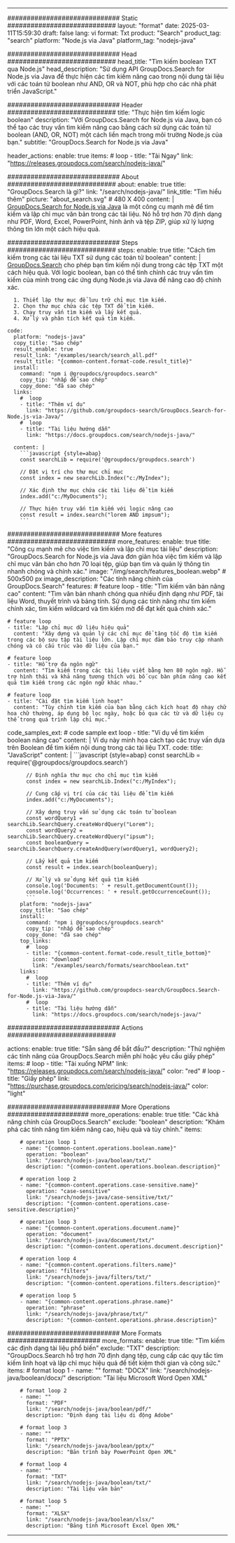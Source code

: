 
---
############################# Static ############################
layout: "format"
date:  2025-03-11T15:59:30
draft: false
lang: vi
format: Txt
product: "Search"
product_tag: "search"
platform: "Node.js via Java"
platform_tag: "nodejs-java"

############################# Head ############################
head_title: "Tìm kiếm boolean TXT qua Node.js"
head_description: "Sử dụng API GroupDocs.Search for Node.js via Java để thực hiện các tìm kiếm nâng cao trong nội dung tài liệu với các toán tử boolean như AND, OR và NOT, phù hợp cho các nhà phát triển JavaScript."

############################# Header ############################
title: "Thực hiện tìm kiếm logic boolean" 
description: "Với GroupDocs.Search for Node.js via Java, bạn có thể tạo các truy vấn tìm kiếm nâng cao bằng cách sử dụng các toán tử boolean (AND, OR, NOT) một cách liền mạch trong môi trường Node.js của bạn."
subtitle: "GroupDocs.Search for Node.js via Java" 

header_actions:
  enable: true
  items:
    #  loop
    - title: "Tải Ngay"
      link: "https://releases.groupdocs.com/search/nodejs-java/"
      
############################# About ############################
about:
    enable: true
    title: "GroupDocs.Search là gì?"
    link: "/search/nodejs-java/"
    link_title: "Tìm hiểu thêm"
    picture: "about_search.svg" # 480 X 400
    content: |
       [GroupDocs.Search for Node.js via Java](/search/nodejs-java/) là một công cụ mạnh mẽ để tìm kiếm và lập chỉ mục văn bản trong các tài liệu. Nó hỗ trợ hơn 70 định dạng như PDF, Word, Excel, PowerPoint, hình ảnh và tệp ZIP, giúp xử lý lượng thông tin lớn một cách hiệu quả.

############################# Steps ############################
steps:
    enable: true
    title: "Cách tìm kiếm trong các tài liệu TXT sử dụng các toán tử boolean"
    content: |
      [GroupDocs.Search](/search/nodejs-java/) cho phép bạn tìm kiếm nội dung trong các tệp TXT một cách hiệu quả. Với logic boolean, bạn có thể tinh chỉnh các truy vấn tìm kiếm của mình trong các ứng dụng Node.js via Java để nâng cao độ chính xác.
      
      1. Thiết lập thư mục để lưu trữ chỉ mục tìm kiếm.
      2. Chọn thư mục chứa các tệp TXT để tìm kiếm.
      3. Chạy truy vấn tìm kiếm và lấy kết quả.
      4. Xử lý và phân tích kết quả tìm kiếm.
   
    code:
      platform: "nodejs-java"
      copy_title: "Sao chép"
      result_enable: true
      result_link: "/examples/search/search_all.pdf"
      result_title: "{common-content.format-code.result_title}"
      install:
        command: "npm i @groupdocs/groupdocs.search"
        copy_tip: "nhấp để sao chép"
        copy_done: "đã sao chép"
      links:
        #  loop
        - title: "Thêm ví dụ"
          link: "https://github.com/groupdocs-search/GroupDocs.Search-for-Node.js-via-Java/"
        #  loop
        - title: "Tài liệu hướng dẫn"
          link: "https://docs.groupdocs.com/search/nodejs-java/"
          
      content: |
        ```javascript {style=abap}
        const searchLib = require('@groupdocs/groupdocs.search')

        // Đặt vị trí cho thư mục chỉ mục
        const index = new searchLib.Index("c:/MyIndex");

        // Xác định thư mục chứa các tài liệu để tìm kiếm
        index.add("c:/MyDocuments");

        // Thực hiện truy vấn tìm kiếm với logic nâng cao
        const result = index.search("lorem AND impsum");
        ```            

############################# More features ############################
more_features:
  enable: true
  title: "Công cụ mạnh mẽ cho việc tìm kiếm và lập chỉ mục tài liệu"
  description: "GroupDocs.Search for Node.js via Java đơn giản hóa việc tìm kiếm và lập chỉ mục văn bản cho hơn 70 loại tệp, giúp bạn tìm và quản lý thông tin nhanh chóng và chính xác."
  image: "/img/search/features_boolean.webp" # 500x500 px
  image_description: "Các tính năng chính của GroupDocs.Search"
  features:
    # feature loop
    - title: "Tìm kiếm văn bản nâng cao"
      content: "Tìm văn bản nhanh chóng qua nhiều định dạng như PDF, tài liệu Word, thuyết trình và bảng tính. Sử dụng các tính năng như tìm kiếm chính xác, tìm kiếm wildcard và tìm kiếm mờ để đạt kết quả chính xác."

    # feature loop
    - title: "Lập chỉ mục dữ liệu hiệu quả"
      content: "Xây dựng và quản lý các chỉ mục để tăng tốc độ tìm kiếm trong các bộ sưu tập tài liệu lớn. Lập chỉ mục đảm bảo truy cập nhanh chóng và có cấu trúc vào dữ liệu của bạn."

    # feature loop
    - title: "Hỗ trợ đa ngôn ngữ"
      content: "Tìm kiếm trong các tài liệu viết bằng hơn 80 ngôn ngữ. Hỗ trợ hình thái và khả năng tương thích với bố cục bàn phím nâng cao kết quả tìm kiếm trong các ngôn ngữ khác nhau."

    # feature loop
    - title: "Cài đặt tìm kiếm linh hoạt"
      content: "Tùy chỉnh tìm kiếm của bạn bằng cách kích hoạt độ nhạy chữ hoa chữ thường, áp dụng bộ lọc ngày, hoặc bỏ qua các từ và dữ liệu cụ thể trong quá trình lập chỉ mục."
      
  code_samples_ext:
    # code sample ext loop
    - title: "Ví dụ về tìm kiếm boolean nâng cao"
      content: |
        Ví dụ này minh họa cách tạo các truy vấn dựa trên Boolean để tìm kiếm nội dung trong các tài liệu TXT.
      code:
        title: "JavaScript"
        content: |
          ```javascript {style=abap}
          const searchLib = require('@groupdocs/groupdocs.search')
          
          // Định nghĩa thư mục cho chỉ mục tìm kiếm
          const index = new searchLib.Index("c:/MyIndex");
              
          // Cung cấp vị trí của các tài liệu để tìm kiếm
          index.add("c:/MyDocuments");

          // Xây dựng truy vấn sử dụng các toán tử boolean
          const wordQuery1 = searchLib.SearchQuery.createWordQuery("Lorem");
          const wordQuery2 = searchLib.SearchQuery.createWordQuery("ipsum");
          const booleanQuery = searchLib.SearchQuery.createAndQuery(wordQuery1, wordQuery2);

          // Lấy kết quả tìm kiếm
          const result = index.search(booleanQuery);
          
          // Xử lý và sử dụng kết quả tìm kiếm
          console.log('Documents: ' + result.getDocumentCount());
          console.log('Occurrences: ' + result.getOccurrenceCount());
          ```
        platform: "nodejs-java"
        copy_title: "Sao chép"
        install:
          command: "npm i @groupdocs/groupdocs.search"
          copy_tip: "nhấp để sao chép"
          copy_done: "đã sao chép"
        top_links:
          #  loop
          - title: "{common-content.format-code.result_title_bottom}"
            icon: "download"
            link: "/examples/search/formats/searchboolean.txt"
        links:
          #  loop
          - title: "Thêm ví dụ"
            link: "https://github.com/groupdocs-search/GroupDocs.Search-for-Node.js-via-Java/"
          #  loop
          - title: "Tài liệu hướng dẫn"
            link: "https://docs.groupdocs.com/search/nodejs-java/"
            

            


############################# Actions ############################

actions:
  enable: true
  title: "Sẵn sàng để bắt đầu?"
  description: "Thử nghiệm các tính năng của GroupDocs.Search miễn phí hoặc yêu cầu giấy phép"
  items:
    #  loop
    - title: "Tải xuống NPM"
      link: "https://releases.groupdocs.com/search/nodejs-java/"
      color: "red"
        #  loop
    - title: "Giấy phép"
      link: "https://purchase.groupdocs.com/pricing/search/nodejs-java/"
      color: "light"


############################# More Operations #####################
more_operations:
    enable: true
    title: "Các khả năng chính của GroupDocs.Search"
    exclude: "boolean"
    description: "Khám phá các tính năng tìm kiếm nâng cao, hiệu quả và tùy chỉnh."
    items: 
          
        # operation loop 1
        - name: "{common-content.operations.boolean.name}"
          operation: "boolean"
          link: "/search/nodejs-java/boolean/txt/"
          description: "{common-content.operations.boolean.description}"

        # operation loop 2
        - name: "{common-content.operations.case-sensitive.name}"
          operation: "case-sensitive"
          link: "/search/nodejs-java/case-sensitive/txt/"
          description: "{common-content.operations.case-sensitive.description}"

        # operation loop 3
        - name: "{common-content.operations.document.name}"
          operation: "document"
          link: "/search/nodejs-java/document/txt/"
          description: "{common-content.operations.document.description}"

        # operation loop 4
        - name: "{common-content.operations.filters.name}"
          operation: "filters"
          link: "/search/nodejs-java/filters/txt/"
          description: "{common-content.operations.filters.description}"

        # operation loop 5
        - name: "{common-content.operations.phrase.name}"
          operation: "phrase"
          link: "/search/nodejs-java/phrase/txt/"
          description: "{common-content.operations.phrase.description}"
          
        
          
############################# More Formats ########################
more_formats:
    enable: true
    title: "Tìm kiếm các định dạng tài liệu phổ biến"
    exclude: "TXT"
    description: "GroupDocs.Search hỗ trợ hơn 70 định dạng tệp, cung cấp các quy tắc tìm kiếm linh hoạt và lập chỉ mục hiệu quả để tiết kiệm thời gian và công sức."
    items: 
        # format loop 1
        - name: ""
          format: "DOCX"
          link: "/search/nodejs-java/boolean/docx/"
          description: "Tài liệu Microsoft Word Open XML"
          
        # format loop 2
        - name: ""
          format: "PDF"
          link: "/search/nodejs-java/boolean/pdf/"
          description: "Định dạng tài liệu di động Adobe"
          
        # format loop 3
        - name: ""
          format: "PPTX"
          link: "/search/nodejs-java/boolean/pptx/"
          description: "Bản trình bày PowerPoint Open XML"

        # format loop 4
        - name: ""
          format: "TXT"
          link: "/search/nodejs-java/boolean/txt/"
          description: "Tài liệu văn bản"
          
        # format loop 5
        - name: ""
          format: "XLSX"
          link: "/search/nodejs-java/boolean/xlsx/"
          description: "Bảng tính Microsoft Excel Open XML"
  

---